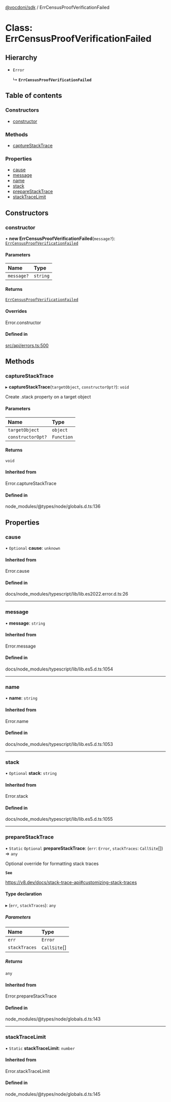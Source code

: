 [@vocdoni/sdk](/sdk) / ErrCensusProofVerificationFailed

# Class: ErrCensusProofVerificationFailed

## Hierarchy

- `Error`

  ↳ **`ErrCensusProofVerificationFailed`**

## Table of contents

### Constructors

- [constructor](ErrCensusProofVerificationFailed#constructor)

### Methods

- [captureStackTrace](ErrCensusProofVerificationFailed#capturestacktrace)

### Properties

- [cause](ErrCensusProofVerificationFailed#cause)
- [message](ErrCensusProofVerificationFailed#message)
- [name](ErrCensusProofVerificationFailed#name)
- [stack](ErrCensusProofVerificationFailed#stack)
- [prepareStackTrace](ErrCensusProofVerificationFailed#preparestacktrace)
- [stackTraceLimit](ErrCensusProofVerificationFailed#stacktracelimit)

## Constructors

### constructor

• **new ErrCensusProofVerificationFailed**(`message?`): [`ErrCensusProofVerificationFailed`](ErrCensusProofVerificationFailed)

#### Parameters

| Name | Type |
| :------ | :------ |
| `message?` | `string` |

#### Returns

[`ErrCensusProofVerificationFailed`](ErrCensusProofVerificationFailed)

#### Overrides

Error.constructor

#### Defined in

[src/api/errors.ts:500](https://github.com/vocdoni/vocdoni-sdk/blob/179c92b4cecfec787d968dc02b519f64ee15c5d3/src/api/errors.ts#L500)

## Methods

### captureStackTrace

▸ **captureStackTrace**(`targetObject`, `constructorOpt?`): `void`

Create .stack property on a target object

#### Parameters

| Name | Type |
| :------ | :------ |
| `targetObject` | `object` |
| `constructorOpt?` | `Function` |

#### Returns

`void`

#### Inherited from

Error.captureStackTrace

#### Defined in

node_modules/@types/node/globals.d.ts:136

## Properties

### cause

• `Optional` **cause**: `unknown`

#### Inherited from

Error.cause

#### Defined in

docs/node_modules/typescript/lib/lib.es2022.error.d.ts:26

___

### message

• **message**: `string`

#### Inherited from

Error.message

#### Defined in

docs/node_modules/typescript/lib/lib.es5.d.ts:1054

___

### name

• **name**: `string`

#### Inherited from

Error.name

#### Defined in

docs/node_modules/typescript/lib/lib.es5.d.ts:1053

___

### stack

• `Optional` **stack**: `string`

#### Inherited from

Error.stack

#### Defined in

docs/node_modules/typescript/lib/lib.es5.d.ts:1055

___

### prepareStackTrace

▪ `Static` `Optional` **prepareStackTrace**: (`err`: `Error`, `stackTraces`: `CallSite`[]) => `any`

Optional override for formatting stack traces

**`See`**

https://v8.dev/docs/stack-trace-api#customizing-stack-traces

#### Type declaration

▸ (`err`, `stackTraces`): `any`

##### Parameters

| Name | Type |
| :------ | :------ |
| `err` | `Error` |
| `stackTraces` | `CallSite`[] |

##### Returns

`any`

#### Inherited from

Error.prepareStackTrace

#### Defined in

node_modules/@types/node/globals.d.ts:143

___

### stackTraceLimit

▪ `Static` **stackTraceLimit**: `number`

#### Inherited from

Error.stackTraceLimit

#### Defined in

node_modules/@types/node/globals.d.ts:145
